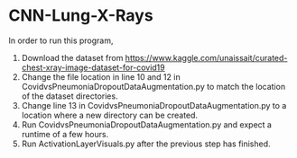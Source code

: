 # CNN-Lung-X-Rays

In order to run this program, 
1. Download the dataset from https://www.kaggle.com/unaissait/curated-chest-xray-image-dataset-for-covid19
2. Change the file location in line 10 and 12 in CovidvsPneumoniaDropoutDataAugmentation.py to match the location of the dataset directories.
3. Change line 13 in CovidvsPneumoniaDropoutDataAugmentation.py to a location where a new directory can be created.
4. Run CovidvsPneumoniaDropoutDataAugmentation.py and expect a runtime of a few hours.
5. Run ActivationLayerVisuals.py after the previous step has finished.
